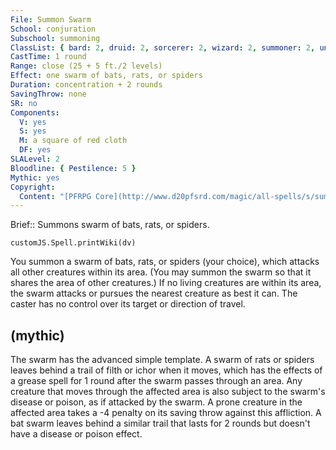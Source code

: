 ```yaml
---
File: Summon Swarm
School: conjuration
Subschool: summoning
ClassList: { bard: 2, druid: 2, sorcerer: 2, wizard: 2, summoner: 2, unchained summoner: 2, witch: 2, shaman: 2 }
CastTime: 1 round
Range: close (25 + 5 ft./2 levels)
Effect: one swarm of bats, rats, or spiders
Duration: concentration + 2 rounds
SavingThrow: none
SR: no
Components:
  V: yes
  S: yes
  M: a square of red cloth
  DF: yes
SLALevel: 2
Bloodline: { Pestilence: 5 }
Mythic: yes
Copyright:
  Content: "[PFRPG Core](http://www.d20pfsrd.com/magic/all-spells/s/summon-swarm)"
---
```

Brief:: Summons swarm of bats, rats, or spiders.

```dataviewjs
customJS.Spell.printWiki(dv)
```

You summon a swarm of bats, rats, or spiders (your choice), which attacks all other creatures within its area. (You may summon the swarm so that it shares the area of other creatures.) If no living creatures are within its area, the swarm attacks or pursues the nearest creature as best it can. The caster has no control over its target or direction of travel.


## (mythic)

The swarm has the advanced simple template. A swarm of rats or spiders leaves behind a trail of filth or ichor when it moves, which has the effects of a grease spell for 1 round after the swarm passes through an area. Any creature that moves through the affected area is also subject to the swarm's disease or poison, as if attacked by the swarm. A prone creature in the affected area takes a -4 penalty on its saving throw against this affliction. A bat swarm leaves behind a similar trail that lasts for 2 rounds but doesn't have a disease or poison effect.
